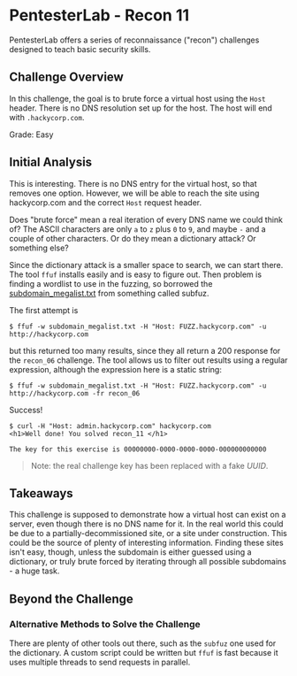 # PentesterLab - Recon 11

PentesterLab offers a series of reconnaissance ("recon") challenges designed to
teach basic security skills.

## Challenge Overview

In this challenge, the goal is to brute force a virtual host using the `Host`
header. There is no DNS resolution set up for the host. The host will end with
`.hackycorp.com`.

Grade: Easy

## Initial Analysis

This is interesting. There is no DNS entry for the virtual host, so that removes
one option. However, we will be able to reach the site using hackycorp.com and
the correct `Host` request header.

Does "brute force" mean a real iteration of every DNS name we could think of?
The ASCII characters are only `a` to `z` plus `0` to `9`, and maybe `-` and a
couple of other characters. Or do they mean a dictionary attack? Or something
else?

Since the dictionary attack is a smaller space to search, we can start there.
The tool `ffuf` installs easily and is easy to figure out. Then problem is
finding a wordlist to use in the fuzzing, so borrowed the
[subdomain_megalist.txt](https://github.com/netsecurity-as/subfuz/blob/master/subdomain_megalist.txt)
from something called subfuz.

The first attempt is

```
$ ffuf -w subdomain_megalist.txt -H "Host: FUZZ.hackycorp.com" -u http://hackycorp.com
```

but this returned too many results, since they all return a 200 response for the
`recon_06` challenge. The tool allows us to filter out results using a regular
expression, although the expression here is a static string:

```
$ ffuf -w subdomain_megalist.txt -H "Host: FUZZ.hackycorp.com" -u http://hackycorp.com -fr recon_06
```

Success!

```
$ curl -H "Host: admin.hackycorp.com" hackycorp.com
<h1>Well done! You solved recon_11 </h1>

The key for this exercise is 00000000-0000-0000-0000-000000000000
```

> Note: the real challenge key has been replaced with a fake _UUID_.

## Takeaways

This challenge is supposed to demonstrate how a virtual host can exist on a
server, even though there is no DNS name for it. In the real world this could be
due to a partially-decommissioned site, or a site under construction. This could
be the source of plenty of interesting information. Finding these sites isn't
easy, though, unless the subdomain is either guessed using a dictionary, or
truly brute forced by iterating through all possible subdomains - a huge task.

## Beyond the Challenge

### Alternative Methods to Solve the Challenge

There are plenty of other tools out there, such as the `subfuz` one used for the
dictionary. A custom script could be written but `ffuf` is fast because it uses
multiple threads to send requests in parallel.
